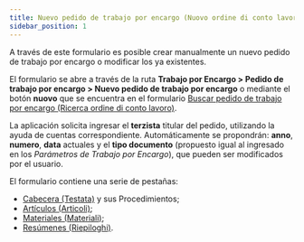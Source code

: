 ```yaml
---
title: Nuevo pedido de trabajo por encargo (Nuovo ordine di conto lavoro)
sidebar_position: 1
---
```


A través de este formulario es posible crear manualmente un nuevo pedido de trabajo por encargo o modificar los ya existentes.

El formulario se abre a través de la ruta **Trabajo por Encargo > Pedido de trabajo por encargo > Nuevo pedido de trabajo por encargo** o mediante el botón **nuovo** que se encuentra en el formulario [Buscar pedido de trabajo por encargo (Ricerca ordine di conto lavoro)](/docs/subcontractor/subcontractor-orders/search-subcontractor-orders).

La aplicación solicita ingresar el **terzista** titular del pedido, utilizando la ayuda de cuentas correspondiente. Automáticamente se propondrán: **anno**, **numero**, **data** actuales y el **tipo documento** (propuesto igual al ingresado en los *Parámetros de Trabajo por Encargo*), que pueden ser modificados por el usuario.

El formulario contiene una serie de pestañas:

- [Cabecera (Testata)](/docs/subcontractor/subcontractor-orders/insert-subcontractor-orders/header) y sus Procedimientos;  
- [Artículos (Articoli)](/docs/subcontractor/subcontractor-orders/insert-subcontractor-orders/items);  
- [Materiales (Materiali)](/docs/subcontractor/subcontractor-orders/insert-subcontractor-orders/materials);  
- [Resúmenes (Riepiloghi)](/docs/subcontractor/subcontractor-orders/insert-subcontractor-orders/summary).